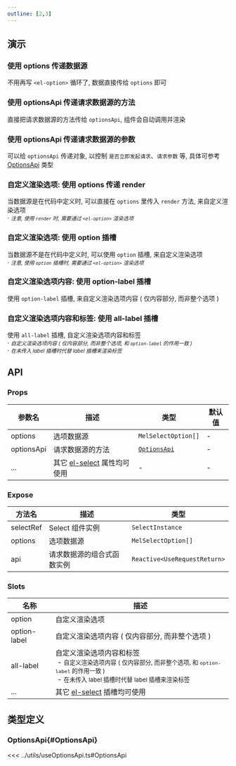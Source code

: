 ```yaml
---
outline: [2,3]
---
```


## 演示

### 使用 options 传递数据源

不用再写 `<el-option>` 循环了, 数据直接传给 `options` 即可

### 使用 optionsApi 传递请求数据源的方法

直接把请求数据源的方法传给 `optionsApi`, 组件会自动调用并渲染

### 使用 optionsApi 传递请求数据源的参数

可以给 `optionsApi` 传递对象, 以控制 `是否立即发起请求`、`请求参数` 等, 具体可参考 [OptionsApi](#OptionsApi) 类型

### 自定义渲染选项: 使用 options 传递 render

当数据源是在代码中定义时, 可以直接在 `options` 里传入 `render` 方法, 来自定义渲染选项<br>
· <small c-red>*注意, 使用 `render` 时, 需要通过 `<el-option>` 渲染选项*</small>

### 自定义渲染选项: 使用 option 插槽

当数据源不是在代码中定义时, 可以使用 `option` 插槽, 来自定义渲染选项<br>
· <small c-red>*注意, 使用 `option` 插槽时, 需要通过 `<el-option>` 渲染选项*</small>

### 自定义渲染选项内容: 使用 option-label 插槽

使用 `option-label` 插槽, 来自定义渲染选项内容 ( 仅内容部分, 而非整个选项 )

### 自定义渲染选项内容和标签: 使用 all-label 插槽

使用 `all-label` 插槽, 自定义渲染选项内容和标签<br>
· <small>*自定义渲染选项内容 ( 仅内容部分, 而非整个选项, 和 `option-label` 的作用一致 )*</small><br>
· <small>*在未传入 label 插槽时代替 label 插槽来渲染标签*</small>

## API

### Props

| 参数名 | 描述 | 类型 | 默认值 |
| --- | --- | --- | --- |
| options | 选项数据源 | `MelSelectOption[]` | - |
| optionsApi | 请求数据源的方法 | [`OptionsApi`](#OptionsApi) | - |
| ... | 其它 [el-select](https://element-plus.org/zh-CN/component/select.html#select-attributes) 属性均可使用 | - | - |

### Expose

| 方法名 | 描述 | 类型 |
| --- | --- | --- |
| selectRef | Select 组件实例 | `SelectInstance` |
| options | 选项数据源 | `MelSelectOption[]` |
| api | 请求数据源的组合式函数实例 | `Reactive<UseRequestReturn>` |

### Slots

| 名称 | 描述 |
| --- | --- |
| option | 自定义渲染选项 |
| option-label | 自定义渲染选项内容 ( 仅内容部分, 而非整个选项 ) |
| all-label | 自定义渲染选项内容和标签<br>&nbsp;- <small>自定义渲染选项内容 ( 仅内容部分, 而非整个选项, 和 `option-label` 的作用一致 )</small><br>&nbsp;- <small>在未传入 label 插槽时代替 label 插槽来渲染标签</small> |
| ... | 其它 [el-select](https://element-plus.org/zh-CN/component/select.html#select-slots) 插槽均可使用 |

## 类型定义

### OptionsApi{#OptionsApi}

<<< ../utils/useOptionsApi.ts#OptionsApi
